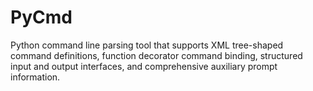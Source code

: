 # PyCmd
Python command line parsing tool that supports XML tree-shaped command definitions, function decorator command binding, structured input and output interfaces, and comprehensive auxiliary prompt information.
